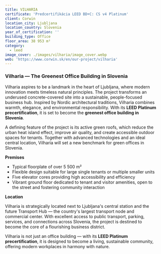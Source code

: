 ```yaml
---
title: VILHARIA
certificate: 'Predcertifikácia LEED BD+C: CS v4 Platinum'
client: Corwin
location_city: Ljubljana
location_country: Slovenia
year_of_certification: ''
building_type: Office
floor_area: 38 953 m²
category:
  - leed
image_cover: ./images/vilharia/image_cover.webp
web: 'https://www.corwin.sk/en/our-project/vilharia'
---
```


### Vilharia — The Greenest Office Building in Slovenia

Vilharia aspires to be a landmark in the heart of Ljubljana, where modern innovation meets timeless natural principles. The project transforms an underused concrete-covered site into a sustainable, people-focused business hub. Inspired by Nordic architectural traditions, Vilharia combines warmth, elegance, and environmental responsibility. With its **LEED Platinum precertification**, it is set to become the **greenest office building in Slovenia**.

A defining feature of the project is its active green roofs, which reduce the urban heat island effect, improve air quality, and create accessible outdoor spaces for tenants. Together with advanced technologies and an ideal central location, Vilharia will set a new benchmark for green offices in Slovenia.

**Premises**

- Typical floorplate of over 5 500 m²
- Flexible design suitable for large single tenants or multiple smaller units
- Five elevator cores providing high accessibility and efficiency
- Vibrant ground floor dedicated to tenant and visitor amenities, open to the street and fostering community interaction

**Location**

Vilharia is strategically located next to Ljubljana's central station and the future Transport Hub — the country's largest transport node and commercial center. With excellent access to public transport, parking, services, and connections across Slovenia, the project is destined to become the core of a flourishing business district.

Vilharia is not just an office building — with its **LEED Platinum precertification**, it is designed to become a living, sustainable community, offering modern workplaces in harmony with nature.
